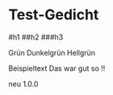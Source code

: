 # Test-Gedicht

#h1
##h2
###h3

Grün
Dunkelgrün
Hellgrün

Beispieltext
Das war gut so !!

neu 1.0.0
